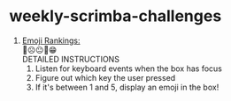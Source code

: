 # weekly-scrimba-challenges

1. <a href="https://scrimba.com/scrim/cp9d9mu4" target="_blank">Emoji Rankings:</a>
    <br>
    🤬☹️😐🙂😁
    <br>
    DETAILED INSTRUCTIONS
    1. Listen for keyboard events when the box has focus
    2. Figure out which key the user pressed
    3. If it's between 1 and 5, display an emoji in the box!
